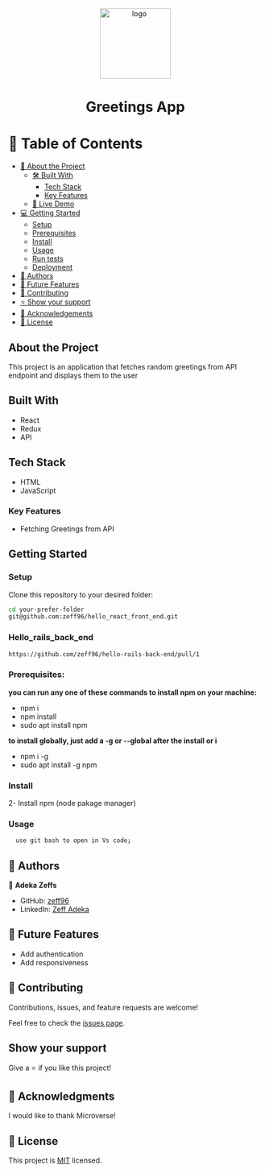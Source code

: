 <div align="center">

  <img src="./src/assets/planet.png" alt="logo" width="140"  height="auto" />
  <br/>

  <h1><b>Greetings App</b></h1>

</div>

# 📗 Table of Contents

- [📖 About the Project](#about-project)
  - [🛠 Built With](#built-with)
    - [Tech Stack](#tech-stack)
    - [Key Features](#key-features)
  - [🚀 Live Demo](#live-demo)
- [💻 Getting Started](#getting-started)
  - [Setup](#setup)
  - [Prerequisites](#prerequisites)
  - [Install](#install)
  - [Usage](#usage)
  - [Run tests](#run-tests)
  - [Deployment](#triangular_flag_on_post-deployment)
- [👥 Authors](#authors)
- [🔭 Future Features](#future-features)
- [🤝 Contributing](#contributing)
- [⭐️ Show your support](#support)
- [🙏 Acknowledgements](#acknowledgements)
- [📝 License](#license)

## About the Project

This project is an application that fetches random greetings from API endpoint and displays them to the user

## Built With

- React
- Redux
- API

## Tech Stack

- HTML
- JavaScript

### Key Features

- Fetching Greetings from API

## Getting Started

### Setup

Clone this repository to your desired folder:

```sh
cd your-prefer-folder
git@github.com:zeff96/hello_react_front_end.git
```

### Hello_rails_back_end

```sh
https://github.com/zeff96/hello-rails-back-end/pull/1
```

### Prerequisites:

**you can run any one of these commands to install npm on your machine:**

- npm i
- npm install
- sudo apt install npm

**to install globally, just add a -g or --global after the install or i**

- npm i -g
- sudo apt install -g npm

### Install

2- Install npm (node pakage manager)

### Usage

```sh
  use git bash to open in Vs code;
```

## 👥 Authors <a name="authors"></a>

👤 **Adeka Zeffs**

- GitHub: [zeff96](https://github.com/zeff96)
- LinkedIn: [Zeff Adeka](https://www.linkedin.com/in/zeff-adeka/)

## 🔭 Future Features

- Add authentication
- Add responsiveness

## 🤝 Contributing <a name="contributing"></a>

Contributions, issues, and feature requests are welcome!

Feel free to check the [issues page](https://github.com/zeff96/hello_react_front_end/issues).

## Show your support

Give a ⭐️ if you like this project!

## 🙏 Acknowledgments

I would like to thank Microverse!

## 📝 License

This project is [MIT](./MIT.md) licensed.